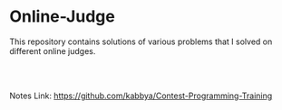 # Online-Judge
This repository contains solutions of various problems that I solved on different online judges.

<br></br>

Notes Link:
https://github.com/kabbya/Contest-Programming-Training

<br></br>
